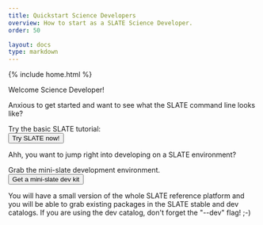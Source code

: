 ```yaml
---
title: Quickstart Science Developers
overview: How to start as a SLATE Science Developer.
order: 50

layout: docs
type: markdown
---
```

{% include home.html %}

Welcome Science Developer!  

Anxious to get started and want to see what the SLATE command line looks like?  

Try the basic SLATE tutorial:  
<a href="https://sandbox.slateci.io:5000"><button class="btn btn-slate">Try SLATE now!</button></a>

Ahh, you want to jump right into developing on a SLATE environment?  

Grab the mini-slate development environment.  
<a href="https://github.com/slateci/minislate"><button class="btn btn-slate">Get a mini-slate dev kit</button></a>   

You will have a small version of the whole SLATE reference platform and you will be able to grab existing packages in the SLATE stable and dev catalogs.  If you are using the dev catalog, don't forget the "--dev" flag!  ;-)

